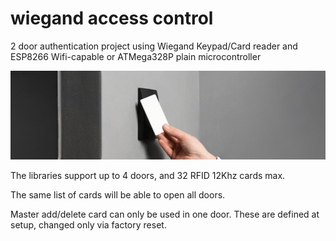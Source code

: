 # wiegand access control

2 door authentication project using Wiegand Keypad/Card reader and ESP8266 Wifi-capable or ATMega328P plain microcontroller

<img width="600" src="./img/concept.jpg">

The libraries support up to 4 doors, and 32 RFID 12Khz cards max.

The same list of cards will be able to open all doors. 

Master add/delete card can only be used in one door. These are defined at setup, changed only via factory reset.
